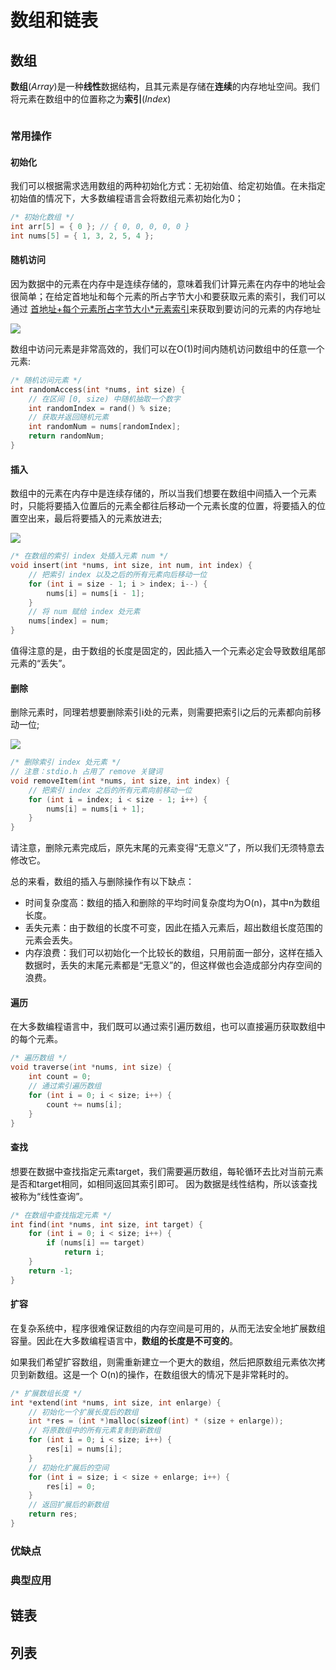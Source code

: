 # 数组和链表

## 数组

**数组**(_Array_)是一种**线性**数据结构，且其元素是存储在**连续**的内存地址空间。我们将元素在数组中的位置称之为**索引**(_Index_)

<img title="" src="https://github.com/TT-thzy/notes-tt/blob/main/picture%20service/dataStructures/5.png" alt="" data-align="left">

### 常用操作

#### 初始化

我们可以根据需求选用数组的两种初始化方式：无初始值、给定初始值。在未指定初始值的情况下，大多数编程语言会将数组元素初始化为0；

```c
/* 初始化数组 */
int arr[5] = { 0 }; // { 0, 0, 0, 0, 0 }
int nums[5] = { 1, 3, 2, 5, 4 };
```

#### 随机访问

因为数据中的元素在内存中是连续存储的，意味着我们计算元素在内存中的地址会很简单；在给定首地址和每个元素的所占字节大小和要获取元素的索引，我们可以通过 <u>首地址+每个元素所占字节大小*元素索引</u>来获取到要访问的元素的内存地址

![](https://github.com/TT-thzy/notes-tt/blob/main/picture%20service/dataStructures/6.png)

数组中访问元素是非常高效的，我们可以在O(1)时间内随机访问数组中的任意一个元素:

```c
/* 随机访问元素 */
int randomAccess(int *nums, int size) {
    // 在区间 [0, size) 中随机抽取一个数字
    int randomIndex = rand() % size;
    // 获取并返回随机元素
    int randomNum = nums[randomIndex];
    return randomNum;
}
```

#### 插入

数组中的元素在内存中是连续存储的，所以当我们想要在数组中间插入一个元素时，只能将要插入位置后的元素全都往后移动一个元素长度的位置，将要插入的位置空出来，最后将要插入的元素放进去;

![](https://github.com/TT-thzy/notes-tt/blob/main/picture%20service/dataStructures/7.png)

```c
/* 在数组的索引 index 处插入元素 num */
void insert(int *nums, int size, int num, int index) {
    // 把索引 index 以及之后的所有元素向后移动一位
    for (int i = size - 1; i > index; i--) {
        nums[i] = nums[i - 1];
    }
    // 将 num 赋给 index 处元素
    nums[index] = num;
}
```

值得注意的是，由于数组的长度是固定的，因此插入一个元素必定会导致数组尾部元素的“丢失”。

#### 删除

删除元素时，同理若想要删除索引i处的元素，则需要把索引i之后的元素都向前移动一位;

![](https://github.com/TT-thzy/notes-tt/blob/main/picture%20service/dataStructures/8.png)

```c
/* 删除索引 index 处元素 */
// 注意：stdio.h 占用了 remove 关键词
void removeItem(int *nums, int size, int index) {
    // 把索引 index 之后的所有元素向前移动一位
    for (int i = index; i < size - 1; i++) {
        nums[i] = nums[i + 1];
    }
}
```

请注意，删除元素完成后，原先末尾的元素变得“无意义”了，所以我们无须特意去修改它。

总的来看，数组的插入与删除操作有以下缺点：

* 时间复杂度高：数组的插入和删除的平均时间复杂度均为O(n)，其中n为数组长度。
* 丢失元素：由于数组的长度不可变，因此在插入元素后，超出数组长度范围的元素会丢失。
* 内存浪费：我们可以初始化一个比较长的数组，只用前面一部分，这样在插入数据时，丢失的末尾元素都是“无意义”的，但这样做也会造成部分内存空间的浪费。

#### 遍历

在大多数编程语言中，我们既可以通过索引遍历数组，也可以直接遍历获取数组中的每个元素。

```c
/* 遍历数组 */
void traverse(int *nums, int size) {
    int count = 0;
    // 通过索引遍历数组
    for (int i = 0; i < size; i++) {
        count += nums[i];
    }
}
```

#### 查找

想要在数据中查找指定元素target，我们需要遍历数组，每轮循环去比对当前元素是否和target相同，如相同返回其索引即可。
因为数据是线性结构，所以该查找被称为“线性查询”。

```c
/* 在数组中查找指定元素 */
int find(int *nums, int size, int target) {
    for (int i = 0; i < size; i++) {
        if (nums[i] == target)
            return i;
    }
    return -1;
}
```

#### 扩容

在复杂系统中，程序很难保证数组的内存空间是可用的，从而无法安全地扩展数组容量。因此在大多数编程语言中，**数组的长度是不可变的**。

如果我们希望扩容数组，则需重新建立一个更大的数组，然后把原数组元素依次拷贝到新数组。这是一个 O(n)的操作，在数组很大的情况下是非常耗时的。

```c
/* 扩展数组长度 */
int *extend(int *nums, int size, int enlarge) {
    // 初始化一个扩展长度后的数组
    int *res = (int *)malloc(sizeof(int) * (size + enlarge));
    // 将原数组中的所有元素复制到新数组
    for (int i = 0; i < size; i++) {
        res[i] = nums[i];
    }
    // 初始化扩展后的空间
    for (int i = size; i < size + enlarge; i++) {
        res[i] = 0;
    }
    // 返回扩展后的新数组
    return res;
}
```

### 优缺点

### 典型应用

## 链表

## 列表
